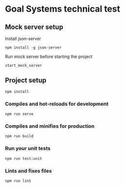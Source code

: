 # Goal Systems technical test

## Mock server setup
Install json-server
```
npm install -g json-server
```
Run mock server before starting the project
```
start_mock_server
```
## Project setup
```
npm install
```

### Compiles and hot-reloads for development
```
npm run serve
```

### Compiles and minifies for production
```
npm run build
```

### Run your unit tests
```
npm run test:unit
```

### Lints and fixes files
```
npm run lint
```

